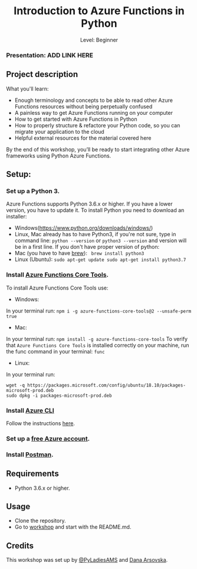 <div align="center">
    <h1>Introduction to Azure Functions in Python</h1>
    <p>Level: Beginner</p>
</div>

### Presentation: ADD LINK HERE

## Project description

What you'll learn:
* Enough terminology and concepts to be able to read other Azure Functions resources without being perpetually confused
* A painless way to get Azure Functions running on your computer
* How to get started with Azure Functions in Python
* How to properly structure & refactore your Python code, so you can migrate your application to the cloud 
* Helpful external resources for the material covered here

By the end of this workshop, you’ll be ready to start integrating other Azure frameworks using Python Azure Functions. 

## Setup:

### Set up a Python 3.
Azure Functions supports Python 3.6.x or higher.
If you have a lower version, you have to update it.
To install Python you need to download an installer:
* Windows(https://www.python.org/downloads/windows/)
* Linux, Mac already has to have Python3, if you're not sure, type in command line:
`python --version` or `python3 --version`
and version will be in a first line. If you don't have proper version of python:
* Mac (you have to have [brew](https://brew.sh)): ``` brew install python3```
* Linux (Ubuntu): ```sudo apt-get update
sudo apt-get install python3.7```


### Install [Azure Functions Core Tools](https://github.com/Azure/azure-functions-core-tools).

To install Azure Functions Core Tools use:

* Windows: 

In your terminal run: ```npm i -g azure-functions-core-tools@2 --unsafe-perm true```

* Mac:

In your terminal run: ```npm install -g azure-functions-core-tools```
To verify that `Azure Functions Core Tools` is installed correctly on your machine, run the func command in your terminal: ```func```

* Linux:

In your terminal run:

```
wget -q https://packages.microsoft.com/config/ubuntu/18.10/packages-microsoft-prod.deb
sudo dpkg -i packages-microsoft-prod.deb
```

### Install [Azure CLI](https://docs.microsoft.com/en-us/cli/azure/install-azure-cli?view=azure-cli-latest)
Follow the instructions [here](https://docs.microsoft.com/en-us/cli/azure/install-azure-cli?view=azure-cli-latest).

### Set up a [free Azure account]((https://azure.microsoft.com/en-gb/)).
 
### Install [Postman](https://www.postman.com/).


## Requirements
* Python 3.6.x or higher.

## Usage
* Clone the repository.
* Go to [workshop]() and start with the README.md.

## Credits
This workshop was set up by [@PyLadiesAMS](https://www.meetup.com/PyLadiesAMS/) and [Dana Arsovska](https://github.com/Dzvezdana).
